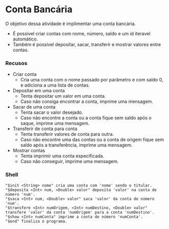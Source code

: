# Conta Bancária
O objetivo dessa atividade é implimentar uma conta bancária.

* É possível criar contas com nome, número, saldo e um id iteravel automático.
* Também é possível depositar, sacar, transferir e mostrar valores entre contas.

### Recusos

* Criar conta
  * Cria uma conta com o nome passado por parâmetro e com saldo 0, e adiciona a uma lista de contas.
* Depositar em uma conta
  * Tenta depositar um valor em uma conta.
  * Caso não consiga encontrar a conta,
  imprime uma mensagem.
* Sacar de uma conta
  * Tenta sacar o valor desejado.
  * Caso não encontre a conta ou a conta fique sem saldo após o saque, imprime uma mensagem.
* Transferir de conta para conta 
  * Tenta transferir valores de conta para outra.
  * Caso não encontre uma das contas ou a conta de origem fique sem saldo após a transferência, imprime uma mensagem.
* Mostrar contas
  * Tenta imprimir uma conta especificada.
  * Caso não conseguir, imprime uma mensagem.

### Shell
```
"$init <String> nome" cria uma conta com 'nome' sendo o titular.
"$deposita <Int> num, <Double> valor" deposita 'valor' na conta de número 'num'.
"$saca <Int> num, <Double> valor" saca 'valor' da conta de número 'num'.
"$transfere <Int> numOrigem, <Int> numDestino, <Double> valor" transfere 'valor' da conta 'numOrigem' para a conta 'numDestino'.
"$show <Int> numConta" imprime a conta de número 'numConta'.
"$end" finaliza o programa.
